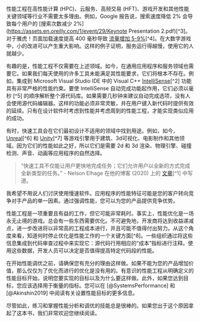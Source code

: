 性能工程在高性能计算 (HPC)、云服务、高频交易 (HFT)、游戏开发和其他性能关键领域等行业不需要太多理由。例如，Google 报告说，搜索速度降低 2% 会导致每个用户的 [搜索次数减少 2%](https://assets.en.oreilly.com/1/event/29/Keynote Presentation 2.pdf)[^3]。对于雅虎！页面加载速度提高 400 毫秒导致 [流量增加 5-9%](https://www.slideshare.net/stoyan/dont-make-me-wait-or-building-highperformance-web-applications)[^4]。在大数字游戏中，小的改进可以产生重大影响。这样的例子证明，服务运行得越慢，使用它的人就越少。

有趣的是，性能工程不仅需要在上述领域。如今，在通用应用程序和服务领域也需要它。如果我们每天使用的许多工具未能满足其性能要求，它们将根本不存在。例如，集成到 Microsoft Visual Studio IDE 中的 Visual C++ [IntelliSense](https://docs.microsoft.com/en-us/visualstudio/ide/visual-cpp-intellisense)[^2] 功能具有非常严格的性能约束。要使 IntelliSense 自动完成功能起作用，它们必须以毫秒 [^5] 的顺序解析整个源代码库。如果需要几秒钟来建议自动完成选项，没有人会使用源代码编辑器。这样的功能必须非常灵敏，并在用户键入新代码时提供有效的延续。只有在设计软件时考虑到性能并考虑周到的性能工程，才能实现类似应用的成功。

有时，快速工具会在它们最初设计不适用的领域中找到用途。例如，如今，[Unreal](https://www.unrealengine.com)[^6] 和 [Unity](https://unity.com/)[^7] 等游戏引擎用于建筑、3d可视化、电影制作和其他领域。因为它们的性能如此之好，所以它们是需要 2d 和 3d 渲染、物理引擎、碰撞检测、声音、动画等应用程序的自然选择。

> “快速工具不仅能让用户更快地完成任务；它们允许用户以全新的方式完成全新类型的任务。” - Nelson Elhage 在他的博客 (2020) 上的 [文章](https://blog.nelhage.com/post/reflections-on-performance/)[^1] 中写道。

我希望不用说人们讨厌使用慢速软件。应用程序的性能特征可能是您的客户转向竞争对手产品的单一因素。通过强调性能，您可以为您的产品提供竞争优势。

性能工程是一项重要且有益的工作，但它可能非常耗时。事实上，性能优化是一场永无止境的游戏。总会有一些东西需要优化。不可避免地，开发商将达到收益递减点，进一步改进将以非常高的工程成本进行，并且可能不值得付出努力。从这个角度来看，知道何时停止优化是性能工作的一个关键方面[^8]。一些组织通过将这些信息集成到代码审查过程中来实现它：源代码行用相应的“成本”指标进行注释。使用这些数据，开发人员可以决定是否值得提高特定代码段的性能。

在开始性能调优之前，请确保您有充分的理由这样做。如果不能为您的产品增加价值，那么仅仅为了优化而进行的优化是没有用的。有意识的性能工程从明确定义的性能目标开始，说明您要实现的目标以及为什么要这样做。此外，如果您达到目标，您应该选择用于衡量的指标。您可以在 [@SystemsPerformance] 和 [@Akinshin2019] 中阅读有关设置性能目标的更多信息。

尽管如此，练习和掌握性能分析和调优的技能总是很棒的。如果您出于这个原因拿起了这本书，我们非常欢迎您继续阅读。